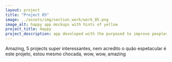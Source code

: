 ```yaml
---
layout: project
title: "Project 05"
image: ../assets/img/section_work/work_05.png
image_alt: happy app mockups with hints of yellow
project_title: Happy
project_description: app developed with the purposed to improve peoples life by the management of a day.
---
```

Amazing, 5 projects super interessantes, nem acredito o quão espetacular é este projeto, estou mesmo chocada, wow, wow, amazing